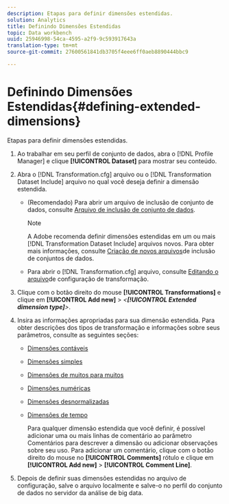 ```yaml
---
description: Etapas para definir dimensões estendidas.
solution: Analytics
title: Definindo Dimensões Estendidas
topic: Data workbench
uuid: 25946998-54ca-4595-a2f9-9c593917643a
translation-type: tm+mt
source-git-commit: 27600561841db3705f4eee6ff0aeb8890444bbc9

---
```



# Definindo Dimensões Estendidas{#defining-extended-dimensions}

Etapas para definir dimensões estendidas.

1. Ao trabalhar em seu perfil de conjunto de dados, abra o [!DNL Profile Manager] e clique **[!UICONTROL Dataset]** para mostrar seu conteúdo.
1. Abra o [!DNL Transformation.cfg] arquivo ou o [!DNL Transformation Dataset Include] arquivo no qual você deseja definir a dimensão estendida.

   * (Recomendado) Para abrir um arquivo de inclusão de conjunto de dados, consulte [Arquivo de inclusão de conjunto de dados](../../../home/c-dataset-const-proc/c-dataset-inc-files/c-abt-dataset-inc-files.md).

      >[!NOTE]
      >
      >A Adobe recomenda definir dimensões estendidas em um ou mais [!DNL Transformation Dataset Include] arquivos novos. Para obter mais informações, consulte [Criação de novos arquivos](../../../home/c-dataset-const-proc/c-dataset-inc-files/c-work-dataset-inc-files/t-create-new-dataset-inc-files.md#task-b29f30605c374a6ca747ac843337b06e)de inclusão de conjuntos de dados.

   * Para abrir o [!DNL Transformation.cfg] arquivo, consulte [Editando o arquivo](../../../home/c-dataset-const-proc/c-trans-config-file/t-edit-trans-config-file.md#task-cfef4142c1bf4437a669d1fdc75cabbc)de configuração de transformação.

1. Clique com o botão direito do mouse **[!UICONTROL Transformations]** e clique em **[!UICONTROL Add new]** > *&lt;**[!UICONTROL Extended dimension type]**>*.
1. Insira as informações apropriadas para sua dimensão estendida. Para obter descrições dos tipos de transformação e informações sobre seus parâmetros, consulte as seguintes seções:

   * [Dimensões contáveis](../../../home/c-dataset-const-proc/c-ex-dim/c-types-ex-dim/c-count-dim.md#concept-f28b633419494e7bbc510012dbfcc6f8)
   * [Dimensões simples](../../../home/c-dataset-const-proc/c-ex-dim/c-types-ex-dim/c-simple-dim.md#concept-c1d804dac4094489afe61560d2908181)
   * [Dimensões de muitos para muitos](../../../home/c-dataset-const-proc/c-ex-dim/c-types-ex-dim/c-many-dim.md#concept-5ed3cca8b2194d4f96134f6238040998)
   * [Dimensões numéricas](../../../home/c-dataset-const-proc/c-ex-dim/c-types-ex-dim/c-num-dim.md#concept-8513b9afaff447c8b334410b565b91ed)
   * [Dimensões desnormalizadas](../../../home/c-dataset-const-proc/c-ex-dim/c-types-ex-dim/c-denormal-dim.md#concept-54a2600b8ee748b7acff405daccf3489)
   * [Dimensões de tempo](../../../home/c-dataset-const-proc/c-ex-dim/c-types-ex-dim/c-time-dim.md#concept-1e4eeb8d33964bb2a8d5768d6439df67)

      Para qualquer dimensão estendida que você definir, é possível adicionar uma ou mais linhas de comentário ao parâmetro Comentários para descrever a dimensão ou adicionar observações sobre seu uso. Para adicionar um comentário, clique com o botão direito do mouse no **[!UICONTROL Comments]** rótulo e clique em **[!UICONTROL Add new]** > **[!UICONTROL Comment Line]**.

1. Depois de definir suas dimensões estendidas no arquivo de configuração, salve o arquivo localmente e salve-o no perfil do conjunto de dados no servidor da análise de big data.
